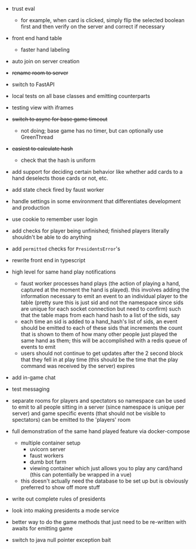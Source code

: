 * trust eval
    * for example, when card is clicked, simply flip the selected boolean first and then verify on the server and correct if necessary

* front end hand table
    * faster hand labeling

* auto join on server creation

* ~~rename room to server~~

* switch to FastAPI

* local tests on all base classes and emitting counterparts

* testing view with iframes

* ~~switch to async for base game timeout~~
    * not doing; base game has no timer, but can optionally use GreenThread

* ~~easiest to calculate hash~~
    * check that the hash is uniform

* add support for deciding certain behavior like whether add cards to a hand deselects those cards or not, etc.

* add state check fired by faust worker

* handle settings in some environment that differentiates development and production

* use cookie to remember user login

* add checks for player being unfinished; finished players literally shouldn't be able to do anything

* add `permitted` checks for `PresidentsError`'s

* rewrite front end in typescript

* high level for same hand play notifications
    * faust worker processes hand plays (the action of playing a hand, captured at the moment the hand is played). this involves adding the information necessary to emit an event to an individual player to the table (pretty sure this is just sid and not the namespace since sids are unique for each socket connection but need to confirm) such that the table maps from each hand hash to a list of the sids, say
    * each time an sid is added to a hand_hash's list of sids, an event should be emitted to each of these sids that increments the count that is shown to them of how many other people just played the same hand as them; this will be accomplished with a redis queue of events to emit
    * users should not continue to get updates after the 2 second block that they fell in at play time (this should be the time that the play command was received by the server) expires

* add in-game chat

* test messaging

* separate rooms for players and spectators so namespace can be used to emit to all people sitting in a server (since namespace is unique per server) and game specific events (that should not be visible to spectators) can be emitted to the 'players' room

* full demonstration of the same hand played feature via docker-compose
    * multiple container setup
        * uvicorn server
        * faust workers
        * dumb bot farm
        * viewing container which just allows you to play any card/hand (this can potentially be wrapped in a vue) 
    * this doesn't actually need the database to be set up but is obviously preferred to show off more stuff

* write out complete rules of presidents

* look into making presidents a mode service

* better way to do the game methods that just need to be re-written with awaits for emitting game

* switch to java null pointer exception bait

